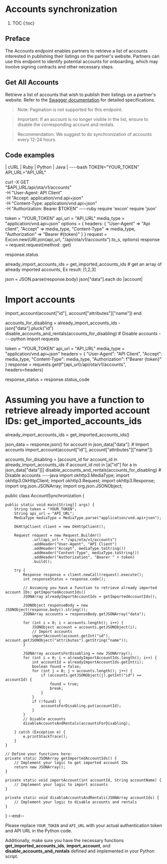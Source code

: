 # Accounts synchronization

1. TOC
{:toc}

## Preface

The Accounts endpoint enables partners to retrieve a list of accounts interested in publishing their listings on the partner's website. Partners can use this endpoint to identify potential accounts for onboarding, which may involve signing contracts and other necessary steps.

## Get All Accounts

Retrieve a list of accounts that wish to publish their listings on a partner's website. Refer to the [Swagger documentation](https://demo.platforms.bookingsync.com/api-docs/index.html) for detailed specifications.

> Note: Pagination is not supported for this endpoint.

> Important: If an account is no longer visible in the list, ensure to disable the corresponding account and rentals.

> Recommendation: We suggest to do synchronization of accounts every 12-24 hours.

## Code examples

| cURL | Ruby | Python | Java |
----bash
TOKEN="YOUR_TOKEN"
API_URL="API_URL"

curl -X GET \
  "$API_URL/api/ota/v1/accounts" \
  -H "User-Agent: API Client" \
  -H "Accept: application/vnd.api+json" \
  -H "Content-Type: application/vnd.api+json" \
  -H "Authorization: Bearer $TOKEN"
----ruby
require 'excon'
require 'json'

token = "YOUR_TOKEN"
api_url = "API_URL"
media_type = "application/vnd.api+json"
options = {
  headers: {
    "User-Agent" => "Api client",
    "Accept" => media_type,
    "Content-Type" => media_type,
    "Authorization" => "Bearer #{token}"
  }
}
request = Excon.new(URI.join(api_url, "/api/ota/v1/accounts").to_s, options)
response = request.request(method: :get)

response.status

already_import_accounts_ids = get_imported_accounts_ids # get an array of already imported accounts, Ex result: [1,2,3]

json = JSON.parse(response.body)
json["data"].each do |account|
  # Import accounts
  import_account(account["id"], account["attributes"]["name"])
end

accounts_for_disabling = already_import_accounts_ids - json["data"].pluck("id")
disable_accounts_and_rentals(accounts_for_disabling) # Disable accounts
----python
import requests

token = "YOUR_TOKEN"
api_url = "API_URL"
media_type = "application/vnd.api+json"
headers = {
    "User-Agent": "API Client",
    "Accept": media_type,
    "Content-Type": media_type,
    "Authorization": f"Bearer {token}"
}
response = requests.get(f"{api_url}/api/ota/v1/accounts", headers=headers)

response_status = response.status_code

# Assuming you have a function to retrieve already imported account IDs: get_imported_accounts_ids
already_import_accounts_ids = get_imported_accounts_ids()

json_data = response.json()
for account in json_data["data"]:
    # Import accounts
    import_account(account["id"], account["attributes"]["name"])

accounts_for_disabling = [account_id for account_id in already_import_accounts_ids if account_id not in [a["id"] for a in json_data["data"]]]
disable_accounts_and_rentals(accounts_for_disabling)  # Disable accounts
----java
import okhttp3.MediaType;
import okhttp3.OkHttpClient;
import okhttp3.Request;
import okhttp3.Response;
import org.json.JSONArray;
import org.json.JSONObject;

public class AccountSynchronization {

    public static void main(String[] args) {
        String token = "YOUR_TOKEN";
        String api_url = "API_URL";
        MediaType mediaType = MediaType.parse("application/vnd.api+json");

        OkHttpClient client = new OkHttpClient();

        Request request = new Request.Builder()
                .url(api_url + "/api/ota/v1/accounts")
                .addHeader("User-Agent", "API Client")
                .addHeader("Accept", mediaType.toString())
                .addHeader("Content-Type", mediaType.toString())
                .addHeader("Authorization", "Bearer " + token)
                .build();

        try {
            Response response = client.newCall(request).execute();
            int responseStatus = response.code();

            // Assuming you have a function to retrieve already imported account IDs: getImportedAccountIds()
            JSONArray alreadyImportAccountIds = getImportedAccountIds();

            JSONObject responseBody = new JSONObject(response.body().string());
            JSONArray accounts = responseBody.getJSONArray("data");

            for (int i = 0; i < accounts.length(); i++) {
                JSONObject account = accounts.getJSONObject(i);
                // Import accounts
                importAccount(account.getInt("id"), account.getJSONObject("attributes").getString("name"));
            }

            JSONArray accountsForDisabling = new JSONArray();
            for (int i = 0; i < alreadyImportAccountIds.length(); i++) {
                int accountId = alreadyImportAccountIds.getInt(i);
                boolean found = false;
                for (int j = 0; j < accounts.length(); j++) {
                    if (accounts.getJSONObject(j).getInt("id") == accountId) {
                        found = true;
                        break;
                    }
                }
                if (!found) {
                    accountsForDisabling.put(accountId);
                }
            }
            // Disable accounts
            disableAccountsAndRentals(accountsForDisabling);

        } catch (Exception e) {
            e.printStackTrace();
        }
    }

    // Define your functions here:
    private static JSONArray getImportedAccountIds() {
        // Implement your logic to get imported account IDs
        return new JSONArray();
    }

    private static void importAccount(int accountId, String accountName) {
        // Implement your logic to import accounts
    }

    private static void disableAccountsAndRentals(JSONArray accountIds) {
        // Implement your logic to disable accounts and rentals
    }
}
--end--

Please replace `YOUR_TOKEN` and `API_URL` with your actual authentication token and API URL in the Python code.

Additionally, make sure you have the necessary functions **get_imported_accounts_ids**, **import_account**, and **disable_accounts_and_rentals** defined and implemented in your Python script.
